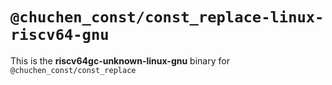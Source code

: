 # `@chuchen_const/const_replace-linux-riscv64-gnu`

This is the **riscv64gc-unknown-linux-gnu** binary for `@chuchen_const/const_replace`
